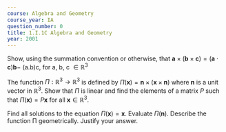 ```yaml
---
course: Algebra and Geometry
course_year: IA
question_number: 0
title: 1.I.1C Algebra and Geometry
year: 2001
---
```



Show, using the summation convention or otherwise, that $\mathbf{a} \times(\mathbf{b} \times \mathbf{c})=(\mathbf{a} \cdot \mathbf{c}) \mathbf{b}-$ (a.b)c, for a, b, c $\in \mathbb{R}^{3}$

The function $\Pi: \mathbb{R}^{3} \rightarrow \mathbb{R}^{3}$ is defined by $\Pi(\mathbf{x})=\mathbf{n} \times(\mathbf{x} \times \mathbf{n})$ where $\mathbf{n}$ is a unit vector in $\mathbb{R}^{3}$. Show that $\Pi$ is linear and find the elements of a matrix $P$ such that $\Pi(\mathbf{x})=P \mathbf{x}$ for all $\mathbf{x} \in \mathbb{R}^{3}$.

Find all solutions to the equation $\Pi(\mathbf{x})=\mathbf{x}$. Evaluate $\Pi(\mathbf{n})$. Describe the function П geometrically. Justify your answer.